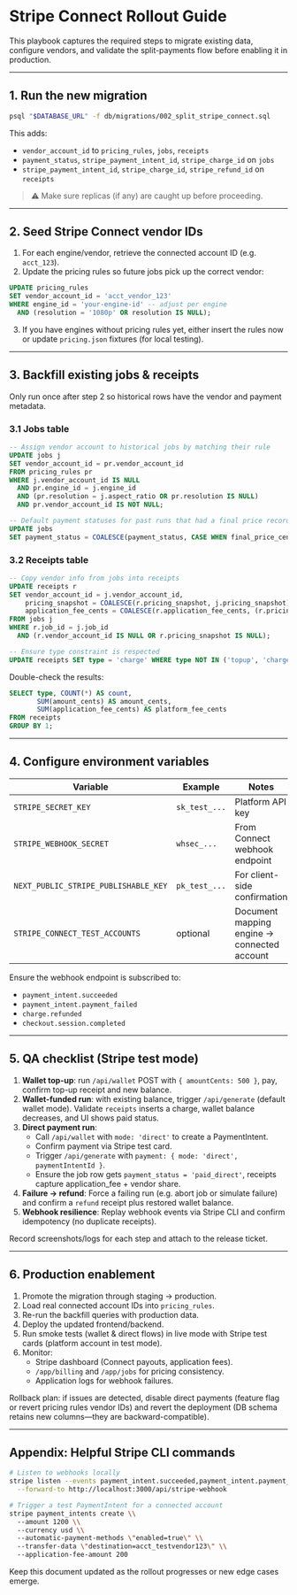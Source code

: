# Stripe Connect Rollout Guide

This playbook captures the required steps to migrate existing data, configure vendors, and validate the split-payments flow before enabling it in production.

---

## 1. Run the new migration

```bash
psql "$DATABASE_URL" -f db/migrations/002_split_stripe_connect.sql
```

This adds:

- `vendor_account_id` to `pricing_rules`, `jobs`, `receipts`
- `payment_status`, `stripe_payment_intent_id`, `stripe_charge_id` on `jobs`
- `stripe_payment_intent_id`, `stripe_charge_id`, `stripe_refund_id` on `receipts`

> :warning: Make sure replicas (if any) are caught up before proceeding.

---

## 2. Seed Stripe Connect vendor IDs

1. For each engine/vendor, retrieve the connected account ID (e.g. `acct_123`).
2. Update the pricing rules so future jobs pick up the correct vendor:

```sql
UPDATE pricing_rules
SET vendor_account_id = 'acct_vendor_123'
WHERE engine_id = 'your-engine-id' -- adjust per engine
  AND (resolution = '1080p' OR resolution IS NULL);
```

3. If you have engines without pricing rules yet, either insert the rules now or update `pricing.json` fixtures (for local testing).

---

## 3. Backfill existing jobs & receipts

Only run once after step 2 so historical rows have the vendor and payment metadata.

### 3.1 Jobs table

```sql
-- Assign vendor account to historical jobs by matching their rule
UPDATE jobs j
SET vendor_account_id = pr.vendor_account_id
FROM pricing_rules pr
WHERE j.vendor_account_id IS NULL
  AND pr.engine_id = j.engine_id
  AND (pr.resolution = j.aspect_ratio OR pr.resolution IS NULL)
  AND pr.vendor_account_id IS NOT NULL;

-- Default payment statuses for past runs that had a final price recorded
UPDATE jobs
SET payment_status = COALESCE(payment_status, CASE WHEN final_price_cents IS NOT NULL THEN 'paid_wallet' ELSE 'platform' END);
```

### 3.2 Receipts table

```sql
-- Copy vendor info from jobs into receipts
UPDATE receipts r
SET vendor_account_id = j.vendor_account_id,
    pricing_snapshot = COALESCE(r.pricing_snapshot, j.pricing_snapshot),
    application_fee_cents = COALESCE(r.application_fee_cents, (r.pricing_snapshot ->> 'platformFeeCents')::INTEGER)
FROM jobs j
WHERE r.job_id = j.job_id
  AND (r.vendor_account_id IS NULL OR r.pricing_snapshot IS NULL);

-- Ensure type constraint is respected
UPDATE receipts SET type = 'charge' WHERE type NOT IN ('topup', 'charge', 'refund');
```

Double-check the results:

```sql
SELECT type, COUNT(*) AS count,
       SUM(amount_cents) AS amount_cents,
       SUM(application_fee_cents) AS platform_fee_cents
FROM receipts
GROUP BY 1;
```

---

## 4. Configure environment variables

| Variable | Example | Notes |
| --- | --- | --- |
| `STRIPE_SECRET_KEY` | `sk_test_...` | Platform API key |
| `STRIPE_WEBHOOK_SECRET` | `whsec_...` | From Connect webhook endpoint |
| `NEXT_PUBLIC_STRIPE_PUBLISHABLE_KEY` | `pk_test_...` | For client-side confirmation |
| `STRIPE_CONNECT_TEST_ACCOUNTS` | optional | Document mapping engine → connected account |

Ensure the webhook endpoint is subscribed to:

- `payment_intent.succeeded`
- `payment_intent.payment_failed`
- `charge.refunded`
- `checkout.session.completed`

---

## 5. QA checklist (Stripe test mode)

1. **Wallet top-up**: run `/api/wallet` POST with `{ amountCents: 500 }`, pay, confirm top-up receipt and new balance.
2. **Wallet-funded run**: with existing balance, trigger `/api/generate` (default wallet mode). Validate `receipts` inserts a charge, wallet balance decreases, and UI shows paid status.
3. **Direct payment run**:
   - Call `/api/wallet` with `mode: 'direct'` to create a PaymentIntent.
   - Confirm payment via Stripe test card.
   - Trigger `/api/generate` with `payment: { mode: 'direct', paymentIntentId }`.
   - Ensure the job row gets `payment_status = 'paid_direct'`, receipts capture application_fee + vendor share.
4. **Failure → refund**: Force a failing run (e.g. abort job or simulate failure) and confirm a `refund` receipt plus restored wallet balance.
5. **Webhook resilience**: Replay webhook events via Stripe CLI and confirm idempotency (no duplicate receipts).

Record screenshots/logs for each step and attach to the release ticket.

---

## 6. Production enablement

1. Promote the migration through staging → production.
2. Load real connected account IDs into `pricing_rules`.
3. Re-run the backfill queries with production data.
4. Deploy the updated frontend/backend.
5. Run smoke tests (wallet & direct flows) in live mode with Stripe test cards (platform account in test mode).
6. Monitor:
   - Stripe dashboard (Connect payouts, application fees).
   - `/app/billing` and `/app/jobs` for pricing consistency.
   - Application logs for webhook failures.

Rollback plan: if issues are detected, disable direct payments (feature flag or revert pricing rules vendor IDs) and revert the deployment (DB schema retains new columns—they are backward-compatible).

---

## Appendix: Helpful Stripe CLI commands

```bash
# Listen to webhooks locally
stripe listen --events payment_intent.succeeded,payment_intent.payment_failed,charge.refunded,checkout.session.completed \
  --forward-to http://localhost:3000/api/stripe-webhook

# Trigger a test PaymentIntent for a connected account
stripe payment_intents create \\
  --amount 1200 \\
  --currency usd \\
  --automatic-payment-methods \"enabled=true\" \\
  --transfer-data \"destination=acct_testvendor123\" \\
  --application-fee-amount 200
```

Keep this document updated as the rollout progresses or new edge cases emerge.
